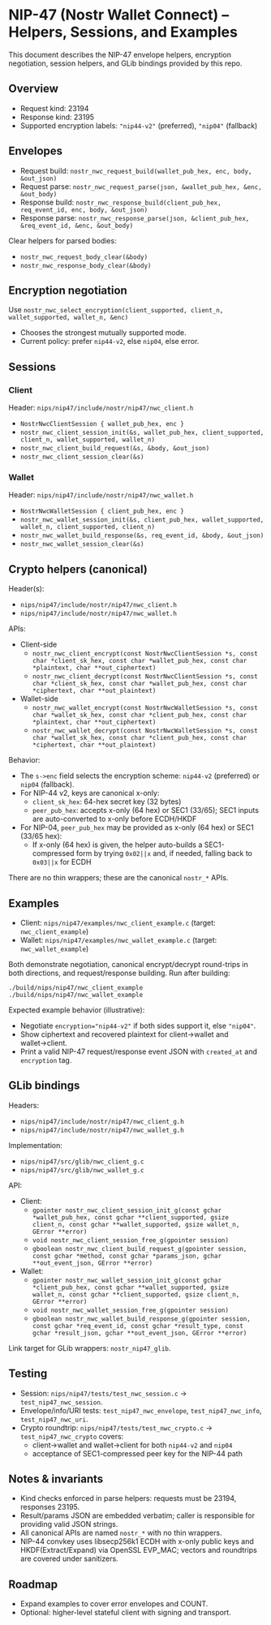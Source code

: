 # NIP-47 (Nostr Wallet Connect) – Helpers, Sessions, and Examples

This document describes the NIP-47 envelope helpers, encryption negotiation, session helpers, and GLib bindings provided by this repo.

## Overview
- Request kind: 23194
- Response kind: 23195
- Supported encryption labels: `"nip44-v2"` (preferred), `"nip04"` (fallback)

## Envelopes
- Request build: `nostr_nwc_request_build(wallet_pub_hex, enc, body, &out_json)`
- Request parse: `nostr_nwc_request_parse(json, &wallet_pub_hex, &enc, &out_body)`
- Response build: `nostr_nwc_response_build(client_pub_hex, req_event_id, enc, body, &out_json)`
- Response parse: `nostr_nwc_response_parse(json, &client_pub_hex, &req_event_id, &enc, &out_body)`

Clear helpers for parsed bodies:
- `nostr_nwc_request_body_clear(&body)`
- `nostr_nwc_response_body_clear(&body)`

## Encryption negotiation
Use `nostr_nwc_select_encryption(client_supported, client_n, wallet_supported, wallet_n, &enc)`
- Chooses the strongest mutually supported mode.
- Current policy: prefer `nip44-v2`, else `nip04`, else error.

## Sessions
### Client
Header: `nips/nip47/include/nostr/nip47/nwc_client.h`
- `NostrNwcClientSession { wallet_pub_hex, enc }`
- `nostr_nwc_client_session_init(&s, wallet_pub_hex, client_supported, client_n, wallet_supported, wallet_n)`
- `nostr_nwc_client_build_request(&s, &body, &out_json)`
- `nostr_nwc_client_session_clear(&s)`

### Wallet
Header: `nips/nip47/include/nostr/nip47/nwc_wallet.h`
- `NostrNwcWalletSession { client_pub_hex, enc }`
- `nostr_nwc_wallet_session_init(&s, client_pub_hex, wallet_supported, wallet_n, client_supported, client_n)`
- `nostr_nwc_wallet_build_response(&s, req_event_id, &body, &out_json)`
- `nostr_nwc_wallet_session_clear(&s)`

## Crypto helpers (canonical)

Header(s):

- `nips/nip47/include/nostr/nip47/nwc_client.h`
- `nips/nip47/include/nostr/nip47/nwc_wallet.h`

APIs:

- Client-side
  - `nostr_nwc_client_encrypt(const NostrNwcClientSession *s, const char *client_sk_hex, const char *wallet_pub_hex, const char *plaintext, char **out_ciphertext)`
  - `nostr_nwc_client_decrypt(const NostrNwcClientSession *s, const char *client_sk_hex, const char *wallet_pub_hex, const char *ciphertext, char **out_plaintext)`
- Wallet-side
  - `nostr_nwc_wallet_encrypt(const NostrNwcWalletSession *s, const char *wallet_sk_hex, const char *client_pub_hex, const char *plaintext, char **out_ciphertext)`
  - `nostr_nwc_wallet_decrypt(const NostrNwcWalletSession *s, const char *wallet_sk_hex, const char *client_pub_hex, const char *ciphertext, char **out_plaintext)`

Behavior:

- The `s->enc` field selects the encryption scheme: `nip44-v2` (preferred) or `nip04` (fallback).
- For NIP-44 v2, keys are canonical x-only:
  - `client_sk_hex`: 64-hex secret key (32 bytes)
  - `peer_pub_hex`: accepts x-only (64 hex) or SEC1 (33/65); SEC1 inputs are auto-converted to x-only before ECDH/HKDF
- For NIP-04, `peer_pub_hex` may be provided as x-only (64 hex) or SEC1 (33/65 hex):
  - If x-only (64 hex) is given, the helper auto-builds a SEC1-compressed form by trying `0x02||x` and, if needed, falling back to `0x03||x` for ECDH

There are no thin wrappers; these are the canonical `nostr_*` APIs.

## Examples
- Client: `nips/nip47/examples/nwc_client_example.c` (target: `nwc_client_example`)
- Wallet: `nips/nip47/examples/nwc_wallet_example.c` (target: `nwc_wallet_example`)

Both demonstrate negotiation, canonical encrypt/decrypt round-trips in both directions, and request/response building. Run after building:
```
./build/nips/nip47/nwc_client_example
./build/nips/nip47/nwc_wallet_example
```

Expected example behavior (illustrative):

- Negotiate `encryption="nip44-v2"` if both sides support it, else `"nip04"`.
- Show ciphertext and recovered plaintext for client→wallet and wallet→client.
- Print a valid NIP-47 request/response event JSON with `created_at` and `encryption` tag.

## GLib bindings
Headers:
- `nips/nip47/include/nostr/nip47/nwc_client_g.h`
- `nips/nip47/include/nostr/nip47/nwc_wallet_g.h`

Implementation:
- `nips/nip47/src/glib/nwc_client_g.c`
- `nips/nip47/src/glib/nwc_wallet_g.c`

API:
- Client:
  - `gpointer nostr_nwc_client_session_init_g(const gchar *wallet_pub_hex, const gchar **client_supported, gsize client_n, const gchar **wallet_supported, gsize wallet_n, GError **error)`
  - `void nostr_nwc_client_session_free_g(gpointer session)`
  - `gboolean nostr_nwc_client_build_request_g(gpointer session, const gchar *method, const gchar *params_json, gchar **out_event_json, GError **error)`
- Wallet:
  - `gpointer nostr_nwc_wallet_session_init_g(const gchar *client_pub_hex, const gchar **wallet_supported, gsize wallet_n, const gchar **client_supported, gsize client_n, GError **error)`
  - `void nostr_nwc_wallet_session_free_g(gpointer session)`
  - `gboolean nostr_nwc_wallet_build_response_g(gpointer session, const gchar *req_event_id, const gchar *result_type, const gchar *result_json, gchar **out_event_json, GError **error)`

Link target for GLib wrappers: `nostr_nip47_glib`.

## Testing
- Session: `nips/nip47/tests/test_nwc_session.c` → `test_nip47_nwc_session`.
- Envelope/info/URI tests: `test_nip47_nwc_envelope`, `test_nip47_nwc_info`, `test_nip47_nwc_uri`.
- Crypto roundtrip: `nips/nip47/tests/test_nwc_crypto.c` → `test_nip47_nwc_crypto` covers:
  - client→wallet and wallet→client for both `nip44-v2` and `nip04`
  - acceptance of SEC1-compressed peer key for the NIP-44 path

## Notes & invariants
- Kind checks enforced in parse helpers: requests must be 23194, responses 23195.
- Result/params JSON are embedded verbatim; caller is responsible for providing valid JSON strings.
- All canonical APIs are named `nostr_*` with no thin wrappers.
 - NIP-44 convkey uses libsecp256k1 ECDH with x-only public keys and HKDF(Extract/Expand) via OpenSSL EVP_MAC; vectors and roundtrips are covered under sanitizers.

## Roadmap
- Expand examples to cover error envelopes and COUNT.
- Optional: higher-level stateful client with signing and transport.
